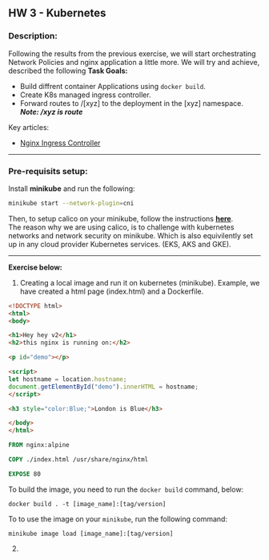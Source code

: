 ## HW 3 - Kubernetes
### Description: 
Following the results from the previous exercise, we will start orchestrating Network Policies and nginx application a little more. We will try and achieve, described the following **Task Goals:** 
* Build diffrent container Applications using `docker build`. 
* Create K8s managed ingress controller.
* Forward routes to /[xyz] to the deployment in the [xyz] namespace. ***Note: /xyz is route***


Key articles: 
* [Nginx Ingress Controller](https://docs.nginx.com/nginx-ingress-controller/intro/overview/)

---
### Pre-requisits setup:
Install **minikube** and run the following: <br/>
```bash
minikube start --network-plugin=cni
```

Then, to setup calico on your minikube, follow the instructions **[here](https://projectcalico.docs.tigera.io/getting-started/kubernetes/minikube#create-a-single-node-minikube-cluster)**. <br/>
The reason why we are using calico, is to challenge with kubernetes networks and network security on minikube. Which is also equivilently set up in any cloud provider Kubernetes services. (EKS, AKS and GKE).

---
**Exercise below:**

1) Creating a local image and run it on kubernetes (minikube). Example, we have created a html page (index.html) and a Dockerfile. 
```html
<!DOCTYPE html>
<html>
<body>

<h1>Hey hey v2</h1>
<h2>this nginx is running on:</h2>

<p id="demo"></p>

<script>
let hostname = location.hostname;
document.getElementById("demo").innerHTML = hostname;
</script>

<h3 style="color:Blue;">London is Blue</h3>

</body>
</html>
```
```Dockerfile
FROM nginx:alpine

COPY ./index.html /usr/share/nginx/html

EXPOSE 80
```
To build the image, you need to run the `docker build` command, below: 
```command
docker build . -t [image_name]:[tag/version]
```
To to use the image on your `minikube`, run the following command: 
```command
minikube image load [image_name]:[tag/version]
```
2) 